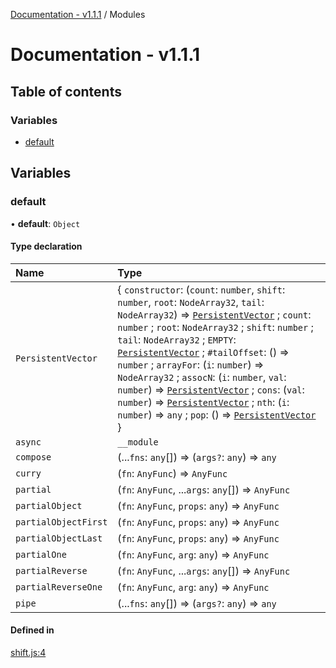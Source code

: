 [Documentation - v1.1.1](README.md) / Modules

# Documentation - v1.1.1

## Table of contents

### Variables

- [default](modules.md#default)

## Variables

### default

• **default**: `Object`

#### Type declaration

| Name | Type |
| :------ | :------ |
| `PersistentVector` | { `constructor`: (`count`: `number`, `shift`: `number`, `root`: `NodeArray32`, `tail`: `NodeArray32`) => [`PersistentVector`](modules.md#persistentvector) ; `count`: `number` ; `root`: `NodeArray32` ; `shift`: `number` ; `tail`: `NodeArray32` ; `EMPTY`: [`PersistentVector`](modules.md#persistentvector) ; `#tailOffset`: () => `number` ; `arrayFor`: (`i`: `number`) => `NodeArray32` ; `assocN`: (`i`: `number`, `val`: `number`) => [`PersistentVector`](modules.md#persistentvector) ; `cons`: (`val`: `number`) => [`PersistentVector`](modules.md#persistentvector) ; `nth`: (`i`: `number`) => `any` ; `pop`: () => [`PersistentVector`](modules.md#persistentvector)  } |
| `async` | `__module` |
| `compose` | (...`fns`: `any`[]) => (`args?`: `any`) => `any` |
| `curry` | (`fn`: `AnyFunc`) => `AnyFunc` |
| `partial` | (`fn`: `AnyFunc`, ...`args`: `any`[]) => `AnyFunc` |
| `partialObject` | (`fn`: `AnyFunc`, `props`: `any`) => `AnyFunc` |
| `partialObjectFirst` | (`fn`: `AnyFunc`, `props`: `any`) => `AnyFunc` |
| `partialObjectLast` | (`fn`: `AnyFunc`, `props`: `any`) => `AnyFunc` |
| `partialOne` | (`fn`: `AnyFunc`, `arg`: `any`) => `AnyFunc` |
| `partialReverse` | (`fn`: `AnyFunc`, ...`args`: `any`[]) => `AnyFunc` |
| `partialReverseOne` | (`fn`: `AnyFunc`, `arg`: `any`) => `AnyFunc` |
| `pipe` | (...`fns`: `any`[]) => (`args?`: `any`) => `any` |

#### Defined in

[shift.js:4](https://github.com/oldbros/shiftjs/blob/main/src/shift.js#L4)
